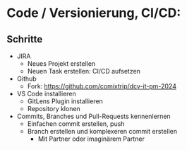 # Code / Versionierung, CI/CD:

## Schritte
* JIRA 
    * Neues Projekt erstellen
    * Neuen Task erstellen: CI/CD aufsetzen
* Github
    * Fork: https://github.com/comixtrip/dcv-it-pm-2024
* VS Code installieren
    * GitLens Plugin installieren
    * Repository klonen
* Commits, Branches und Pull-Requests kennenlernen
    * Einfachen commit erstellen, push
    * Branch erstellen und komplexeren commit erstellen
        * Mit Partner oder imaginärem Partner
            